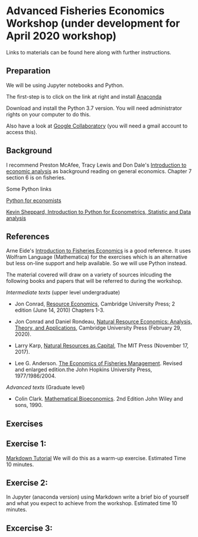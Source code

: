  # Advanced Fisheries Economics Workshop (under development for April 2020 workshop)

Links to materials can be found here along with further instructions.

## Preparation

We will be using Jupyter notebooks and Python. 

The first-step is to click on the link at right and install [Anaconda](https://www.anaconda.com/distribution/)

Download and install the Python 3.7 version. You will need administrator rights on your computer to do this.

Also have a look at [Google Collaboratory](https://colab.research.google.com/) (you will need a gmail account to access this).


## Background

I recommend Preston McAfee, Tracy Lewis and Don Dale's [Introduction to economic analysis](https://www.kellogg.northwestern.edu/faculty/dale/ieav21.) as background reading on general economics. Chapter 7 section 6 is on fisheries.

Some Python links

[Python for economists](https://scholar.harvard.edu/files/ambell/files/python_for_economists.pdf)

[Kevin Sheppard, Introduction to Python for Econometrics, Statistic and Data analysis](https://www.kevinsheppard.com/files/teaching/python/notes/python_introduction_2019.pdf)

## References 

Arne Eide's [Introduction to Fisheries Economics](https://figshare.com/articles/Introduction_to_Fisheries_Economics/3784821#)
is a good reference. It uses Wolfram Language (Mathematica) for the exercises which is an alternative but less on-line support and help available. So we will use Python instead.

The material covered will draw on a variety of sources inlcuding the following books and papers that will be referred to during the workshop.

*Intermediate texts* (upper level undergraduate)

- Jon Conrad, [Resource Economics](https://www.amazon.com/Resource-Economics-Jon-M-Conrad-ebook/dp/B00FF76RAK/), Cambridge University Press; 2 edition (June 14, 2010) Chapters 1-3.

- Jon Conrad and Daniel Rondeau, [Natural Resource Economics: Analysis, Theory, and Applications](https://www.amazon.com/Natural-Resource-Economics-Analysis-Applications-ebook/dp/B083M1L7SM/), Cambridge University Press 
(February 29, 2020). 

- Larry Karp, [Natural Resources as Capital](https://www.amazon.com/Natural-Resources-Capital-MIT-Press-ebook/dp/B077SVV5M8/), The MIT Press (November 17, 2017).

- Lee G. Anderson. [The Economics of Fisheries Management](https://www.amazon.com/Economics-Fisheries-Management-Lee-Anderson/dp/1930665989/). Revised and enlarged edition.the John Hopkins University Press, 1977/1986/2004.

*Advanced texts* (Graduate level)

- Colin Clark. [Mathematical Bioeconomics](https://www.amazon.com/Mathematical-Bioeconomics-Management-Renewable-Resources/dp/0471508837/). 2nd Edition John Wiley and sons, 1990.

## Exercises

Exercise 1:
----------

[Markdown Tutorial](https://commonmark.org/help/tutorial/) We will do this as a warm-up exercise. Estimated Time 10 minutes.

Exercise 2:
----------

In Jupyter (anaconda version) using Markdown write a brief bio of yourself and what you expect to achieve from the workshop. Estimated time 10 minutes.

Excercise 3:
-----------

























